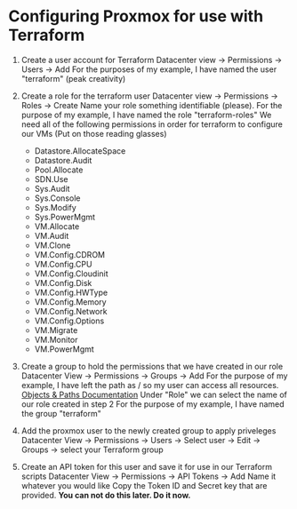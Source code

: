 # Configuring Proxmox for use with Terraform
1) Create a user account for Terraform
Datacenter view -> Permissions -> Users -> Add
For the purposes of my example, I have named the user "terraform" (peak creativity)

2) Create a role for the terraform user
Datacenter view -> Permissions -> Roles -> Create
Name your role something identifiable (please).
For the purpose of my example, I have named the role "terraform-roles"
We need all of the following permissions in order for terraform to configure our VMs (Put on those reading glasses)
    - Datastore.AllocateSpace
    - Datastore.Audit
    - Pool.Allocate
    - SDN.Use
    - Sys.Audit
    - Sys.Console
    - Sys.Modify
    - Sys.PowerMgmt
    - VM.Allocate
    - VM.Audit
    - VM.Clone
    - VM.Config.CDROM
    - VM.Config.CPU
    - VM.Config.Cloudinit
    - VM.Config.Disk
    - VM.Config.HWType
    - VM.Config.Memory
    - VM.Config.Network
    - VM.Config.Options
    - VM.Migrate
    - VM.Monitor
    - VM.PowerMgmt

3) Create a group to hold the permissions that we have created in our role
Datacenter View -> Permissions -> Groups -> Add
For the purpose of my example, I have left the path as / so my user can access all resources. [Objects & Paths Documentation](https://pve.proxmox.com/wiki/User_Management#Objects_and_Paths)
Under "Role" we can select the name of our role created in step 2
For the purpose of my example, I have named the group "terraform"

4) Add the proxmox user to the newly created group to apply priveleges 
Datacenter View -> Permissions -> Users -> Select user -> Edit -> Groups -> select your Terraform group

5) Create an API token for this user and save it for use in our Terraform scripts
Datacenter View -> Permissions -> API Tokens -> Add
Name it whatever you would like
Copy the Token ID and Secret key that are provided. **You can not do this later. Do it now.**
